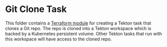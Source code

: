 # Git Clone Task

This folder contains a [Terraform module](https://terraform.io/docs/language/modules/index.html) for creating a Tekton task that clones a Git repo. The repo is cloned into a Tekton workspace which is backed by a Kubernetes persistent volume. Other Tekton tasks that run with this workspace will have access to the cloned repo.
